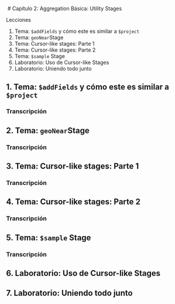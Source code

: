  # Capítulo 2: Aggregation Básica: Utility Stages
 
Lecciones

1. Tema: `$addFields` y cómo este es similar a `$project`
2. Tema: `geoNear`Stage
3. Tema: Cursor-like stages: Parte 1
4. Tema: Cursor-like stages: Parte 2
5. Tema: `$sample` Stage
6. Laboratorio: Uso de Cursor-like Stages
7. Laboratorio: Uniendo todo junto


## 1. Tema: `$addFields` y cómo este es similar a `$project`

### Transcripción

## 2. Tema: `geoNear`Stage

### Transcripción

## 3. Tema: Cursor-like stages: Parte 1

### Transcripción

## 4. Tema: Cursor-like stages: Parte 2

### Transcripción

## 5. Tema: `$sample` Stage

### Transcripción

## 6. Laboratorio: Uso de Cursor-like Stages

## 7. Laboratorio: Uniendo todo junto


